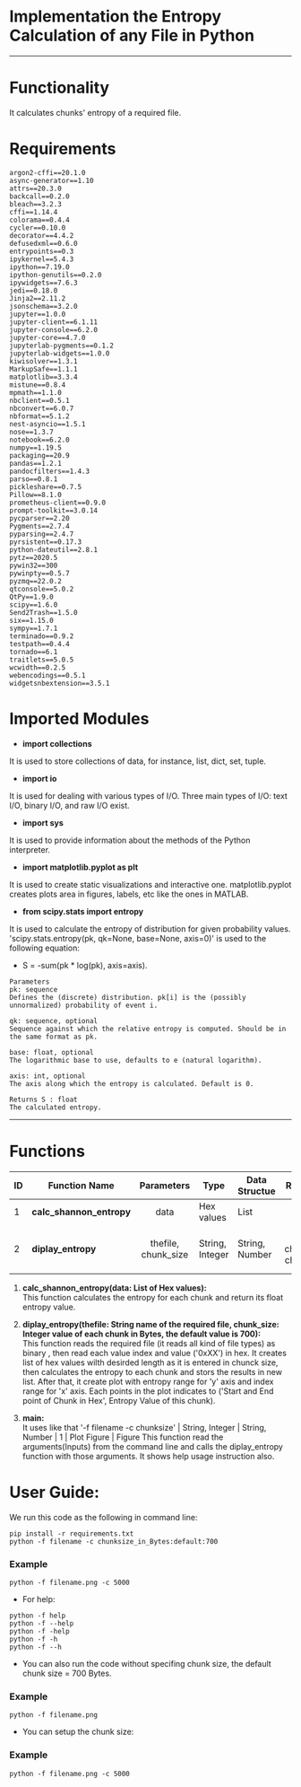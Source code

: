 Implementation the Entropy Calculation of any File in Python
===

---  

# Functionality  
It calculates chunks' entropy of a required file.

# Requirements  
```
argon2-cffi==20.1.0
async-generator==1.10
attrs==20.3.0
backcall==0.2.0
bleach==3.2.3
cffi==1.14.4
colorama==0.4.4
cycler==0.10.0
decorator==4.4.2
defusedxml==0.6.0
entrypoints==0.3
ipykernel==5.4.3
ipython==7.19.0
ipython-genutils==0.2.0
ipywidgets==7.6.3
jedi==0.18.0
Jinja2==2.11.2
jsonschema==3.2.0
jupyter==1.0.0
jupyter-client==6.1.11
jupyter-console==6.2.0
jupyter-core==4.7.0
jupyterlab-pygments==0.1.2
jupyterlab-widgets==1.0.0
kiwisolver==1.3.1
MarkupSafe==1.1.1
matplotlib==3.3.4
mistune==0.8.4
mpmath==1.1.0
nbclient==0.5.1
nbconvert==6.0.7
nbformat==5.1.2
nest-asyncio==1.5.1
nose==1.3.7
notebook==6.2.0
numpy==1.19.5
packaging==20.9
pandas==1.2.1
pandocfilters==1.4.3
parso==0.8.1
pickleshare==0.7.5
Pillow==8.1.0
prometheus-client==0.9.0
prompt-toolkit==3.0.14
pycparser==2.20
Pygments==2.7.4
pyparsing==2.4.7
pyrsistent==0.17.3
python-dateutil==2.8.1
pytz==2020.5
pywin32==300
pywinpty==0.5.7
pyzmq==22.0.2
qtconsole==5.0.2
QtPy==1.9.0
scipy==1.6.0
Send2Trash==1.5.0
six==1.15.0
sympy==1.7.1
terminado==0.9.2
testpath==0.4.4
tornado==6.1
traitlets==5.0.5
wcwidth==0.2.5
webencodings==0.5.1
widgetsnbextension==3.5.1

```
# Imported Modules

- **import collections** 

It is used to store collections of data, for instance, list, dict, set, tuple.

- **import io**

It is used for dealing with various types of I/O. Three main types of I/O: text I/O, binary I/O, and raw I/O exist. 

- **import sys**

It is used to provide information about the methods of the Python interpreter.

- **import matplotlib.pyplot as plt**

It is used to create static visualizations and interactive one. matplotlib.pyplot creates plots area in figures, labels, etc like the ones in MATLAB.

- **from scipy.stats import entropy**

It is used to calculate the entropy of distribution for given probability values. 'scipy.stats.entropy(pk, qk=None, base=None, axis=0)' is used to the following equation:
- S = -sum(pk * log(pk), axis=axis).
```
Parameters
pk: sequence
Defines the (discrete) distribution. pk[i] is the (possibly unnormalized) probability of event i.

qk: sequence, optional
Sequence against which the relative entropy is computed. Should be in the same format as pk.

base: float, optional
The logarithmic base to use, defaults to e (natural logarithm).

axis: int, optional
The axis along which the entropy is calculated. Default is 0.

Returns S : float
The calculated entropy.
```

---

# Functions

ID | Function Name | Parameters | Type | Data Structue | Returned Values | Type | Data Type/Structue
-- | ---- | :----: | ---- | ---- | :----: | ---- | ----
1 | __calc_shannon_entropy__ | data | Hex values | List | entropy_value | Float | Number
2 | __diplay_entropy__ | thefile, chunk_size | String, Integer | String, Number | Plot, chunk_indranges, chunk_ent_values | Plot Figure, String, Float | Figure, List, List

1. __calc_shannon_entropy(data: List of Hex values):__  
This function calculates the entropy for each chunk and return its float entropy value.  

2. __diplay_entropy(thefile: String name of the required file, chunk_size: Integer value of each chunk in Bytes, the default value is 700):__  
This function reads the required file (it reads all kind of file types) as binary , then read each value index and value ('0xXX') in hex. It creates list of hex values wilth desirded length as it is entered in chunck size, then calculates the entropy to each chunk and stors the results in new list. After that, it create plot with entropy range for 'y' axis and index range for 'x' axis. Each points in the plot indicates to ('Start and End point of Chunk in Hex', Entropy Value of this chunk).  

3. __main:__  
It uses like that '-f filename -c chunksize' | String, Integer | String, Number | 1 | Plot Figure | Figure
This function read the arguments(Inputs) from the command line and calls the diplay_entropy function with those arguments. It shows help usage instruction also.

# User Guide:  

We run this code as the following in command line:
```
pip install -r requirements.txt
python -f filename -c chunksize_in_Bytes:default:700
```  

### Example
```
python -f filename.png -c 5000
```
- For help: 

```
python -f help
python -f --help
python -f -help
python -f -h
python -f --h
```
- You can also run the code without specifing chunk size, the default chunk size = 700 Bytes.  
### Example
```
python -f filename.png
```   

- You can setup the chunk size:  

### Example  

```
python -f filename.png -c 5000
```


